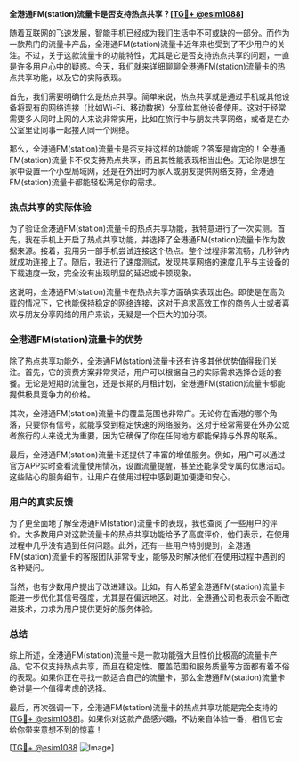 **全港通FM(station)流量卡是否支持热点共享？[[TG💪+ @esim1088](https://t.me/s/esim1088)]**

随着互联网的飞速发展，智能手机已经成为我们生活中不可或缺的一部分。而作为一款热门的流量卡产品，全港通FM(station)流量卡近年来也受到了不少用户的关注。不过，关于这款流量卡的功能特性，尤其是它是否支持热点共享的问题，一直是许多用户心中的疑惑。今天，我们就来详细聊聊全港通FM(station)流量卡的热点共享功能，以及它的实际表现。

首先，我们需要明确什么是热点共享。简单来说，热点共享就是通过手机或其他设备将现有的网络连接（比如Wi-Fi、移动数据）分享给其他设备使用。这对于经常需要多人同时上网的人来说非常实用，比如在旅行中与朋友共享网络，或者是在办公室里让同事一起接入同一个网络。

那么，全港通FM(station)流量卡是否支持这样的功能呢？答案是肯定的！全港通FM(station)流量卡不仅支持热点共享，而且其性能表现相当出色。无论你是想在家中设置一个小型局域网，还是在外出时为家人或朋友提供网络支持，全港通FM(station)流量卡都能轻松满足你的需求。

### 热点共享的实际体验

为了验证全港通FM(station)流量卡的热点共享功能，我特意进行了一次实测。首先，我在手机上开启了热点共享功能，并选择了全港通FM(station)流量卡作为数据来源。接着，我用另一部手机尝试连接这个热点。整个过程非常流畅，几秒钟内就成功连接上了。随后，我进行了速度测试，发现共享网络的速度几乎与主设备的下载速度一致，完全没有出现明显的延迟或卡顿现象。

这说明，全港通FM(station)流量卡在热点共享方面确实表现出色。即使是在高负载的情况下，它也能保持稳定的网络连接，这对于追求高效工作的商务人士或者喜欢与朋友分享网络的用户来说，无疑是一个巨大的加分项。

### 全港通FM(station)流量卡的优势

除了热点共享功能外，全港通FM(station)流量卡还有许多其他优势值得我们关注。首先，它的资费方案非常灵活，用户可以根据自己的实际需求选择合适的套餐。无论是短期的流量包，还是长期的月租计划，全港通FM(station)流量卡都能提供极具竞争力的价格。

其次，全港通FM(station)流量卡的覆盖范围也非常广。无论你在香港的哪个角落，只要你有信号，就能享受到稳定快速的网络服务。这对于经常需要在外办公或者旅行的人来说尤为重要，因为它确保了你在任何地方都能保持与外界的联系。

最后，全港通FM(station)流量卡还提供了丰富的增值服务。例如，用户可以通过官方APP实时查看流量使用情况，设置流量提醒，甚至还能享受专属的优惠活动。这些贴心的服务细节，让用户在使用过程中感到更加便捷和安心。

### 用户的真实反馈

为了更全面地了解全港通FM(station)流量卡的表现，我也查阅了一些用户的评价。大多数用户对这款流量卡的热点共享功能给予了高度评价，他们表示，在使用过程中几乎没有遇到任何问题。此外，还有一些用户特别提到，全港通FM(station)流量卡的客服团队非常专业，能够及时解决他们在使用过程中遇到的各种疑问。

当然，也有少数用户提出了改进建议。比如，有人希望全港通FM(station)流量卡能进一步优化其信号强度，尤其是在偏远地区。对此，全港通公司也表示会不断改进技术，力求为用户提供更好的服务体验。

### 总结

综上所述，全港通FM(station)流量卡是一款功能强大且性价比极高的流量卡产品。它不仅支持热点共享，而且在稳定性、覆盖范围和服务质量等方面都有着不俗的表现。如果你正在寻找一款适合自己的流量卡，那么全港通FM(station)流量卡绝对是一个值得考虑的选择。

最后，再次强调一下，全港通FM(station)流量卡的热点共享功能是完全支持的[[TG💪+ @esim1088](https://t.me/s/esim1088)]。如果你对这款产品感兴趣，不妨亲自体验一番，相信它会给你带来意想不到的惊喜！

[[TG💪+ @esim1088](https://t.me/s/esim1088) ![Image](https://i.postimg.cc/4NQfJmqS/Snipaste-2025-05-13-00-14-12.png)]